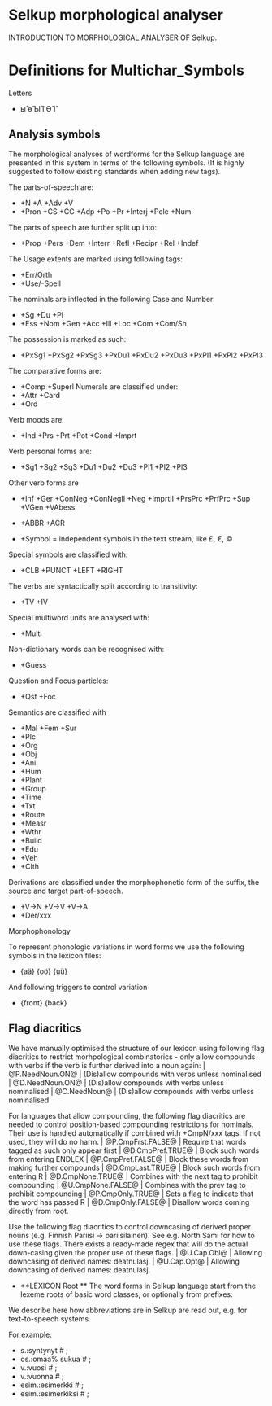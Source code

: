 
# Selkup morphological analyser                      

INTRODUCTION TO MORPHOLOGICAL ANALYSER OF Selkup.


 # Definitions for Multichar_Symbols

Letters 

 * ы̄ ө̄ Ы̄ і̄ Ө̄ І̄ 

## Analysis symbols

The morphological analyses of wordforms for the Selkup
language are presented in this system in terms of the following symbols.
(It is highly suggested to follow existing standards when adding new tags).

The parts-of-speech are:
 *  +N +A +Adv +V                                  
 *  +Pron +CS +CC +Adp +Po +Pr +Interj +Pcle +Num  

The parts of speech are further split up into:
 *  +Prop +Pers +Dem +Interr +Refl +Recipr +Rel +Indef 

The Usage extents are marked using following tags:
 *  +Err/Orth    
 *  +Use/-Spell  

The nominals are inflected in the following Case and Number
 *  +Sg +Du +Pl 
 *  +Ess +Nom +Gen +Acc +Ill +Loc +Com +Com/Sh 

The possession is marked as such:
 *  +PxSg1 +PxSg2 +PxSg3 +PxDu1 +PxDu2 +PxDu3 +PxPl1 +PxPl2 +PxPl3 

The comparative forms are:
 *  +Comp +Superl 
Numerals are classified under:
 *  +Attr +Card 
 *  +Ord  

Verb moods are:
 *  +Ind +Prs +Prt +Pot +Cond +Imprt 

Verb personal forms are:
 *  +Sg1 +Sg2 +Sg3 +Du1 +Du2 +Du3 +Pl1 +Pl2 +Pl3 

Other verb forms are
 *  +Inf +Ger +ConNeg +ConNegII +Neg +ImprtII +PrsPrc +PrfPrc +Sup +VGen +VAbess 

 *  +ABBR +ACR  
 * +Symbol = independent symbols in the text stream, like £, €, ©

Special symbols are classified with:
 * +CLB +PUNCT +LEFT +RIGHT 

The verbs are syntactically split according to transitivity:
 *  +TV +IV 

Special multiword units are analysed with:
 *  +Multi 

Non-dictionary words can be recognised with:
 *  +Guess 

Question and Focus particles:
 *  +Qst +Foc 


Semantics are classified with
 *  +Mal +Fem +Sur  
 *  +Plc 			 
 *  +Org			 
 *  +Obj			 
 *  +Ani			 
 *  +Hum			 
 *  +Plant			 
 *  +Group			 
 *  +Time 			 
 *  +Txt			 
 *  +Route			 
 *  +Measr 		 
 *  +Wthr			 
 *  +Build 		 
 *  +Edu			 
 *  +Veh			 
 *  +Clth			 


Derivations are classified under the morphophonetic form of the suffix, the
source and target part-of-speech.
 *  +V→N +V→V +V→A  
 *  +Der/xxx 


Morphophonology

To represent phonologic variations in word forms we use the following
symbols in the lexicon files:
 *  {aä} {oö} {uü} 

And following triggers to control variation
 *  {front} {back} 

## Flag diacritics
We have manually optimised the structure of our lexicon using following
flag diacritics to restrict morhpological combinatorics - only allow compounds
with verbs if the verb is further derived into a noun again:
 |  @P.NeedNoun.ON@ | (Dis)allow compounds with verbs unless nominalised
 |  @D.NeedNoun.ON@ | (Dis)allow compounds with verbs unless nominalised
 |  @C.NeedNoun@ | (Dis)allow compounds with verbs unless nominalised

For languages that allow compounding, the following flag diacritics are needed
to control position-based compounding restrictions for nominals. Their use is
handled automatically if combined with +CmpN/xxx tags. If not used, they will
do no harm.
 |  @P.CmpFrst.FALSE@ | Require that words tagged as such only appear first
 |  @D.CmpPref.TRUE@ | Block such words from entering ENDLEX
 |  @P.CmpPref.FALSE@ | Block these words from making further compounds
 |  @D.CmpLast.TRUE@ | Block such words from entering R
 |  @D.CmpNone.TRUE@ | Combines with the next tag to prohibit compounding
 |  @U.CmpNone.FALSE@ | Combines with the prev tag to prohibit compounding
 |  @P.CmpOnly.TRUE@ | Sets a flag to indicate that the word has passed R
 |  @D.CmpOnly.FALSE@ | Disallow words coming directly from root.

Use the following flag diacritics to control downcasing of derived proper
nouns (e.g. Finnish Pariisi -> pariisilainen). See e.g. North Sámi for how to use
these flags. There exists a ready-made regex that will do the actual down-casing
given the proper use of these flags.
 |  @U.Cap.Obl@ | Allowing downcasing of derived names: deatnulasj.
 |  @U.Cap.Opt@ | Allowing downcasing of derived names: deatnulasj.

 * **LEXICON Root **
The word forms in Selkup language start from the lexeme roots of basic
word classes, or optionally from prefixes:






We describe here how abbreviations are in Selkup are read out, e.g.
for text-to-speech systems.

For example:

 * s.:syntynyt # ;  
 * os.:omaa% sukua # ;  
 * v.:vuosi # ;  
 * v.:vuonna # ;  
 * esim.:esimerkki # ; 
 * esim.:esimerkiksi # ; 


